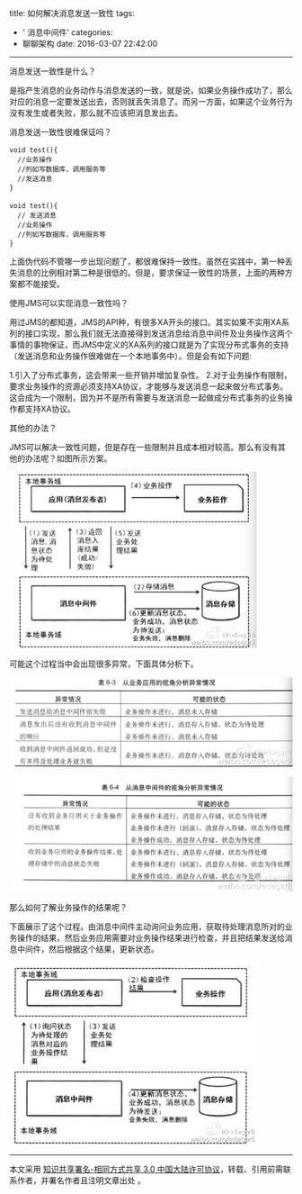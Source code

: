 title: 如何解决消息发送一致性
tags:
  - ' 消息中间件'
categories:
  - 聊聊架构
date: 2016-03-07 22:42:00
---
消息发送一致性是什么？

是指产生消息的业务动作与消息发送的一致，就是说，如果业务操作成功了，那么对应的消息一定要发送出去，否则就丢失消息了。而另一方面，如果这个业务行为没有发生或者失败，那么就不应该把消息发出去。

<!-- more -->

消息发送一致性很难保证吗？


	void test(){
      //业务操作
      //列如写数据库，调用服务等
      //发送消息
    }

    void test(){
      // 发送消息
      //业务操作
      //列如写数据库，调用服务等
    }

上面伪代码不管哪一步出现问题了，都很难保持一致性。虽然在实践中，第一种丢失消息的比例相对第二种是很低的。但是，要求保证一致性的场景，上面的两种方案都不能接受。

使用JMS可以实现消息一致性吗？

用过JMS的都知道，JMS的API种，有很多XA开头的接口。其实如果不实用XA系列的接口实现，那么我们就无法直接得到发送消息给消息中间件及业务操作这两个事情的事物保证，而JMS中定义的XA系列的接口就是为了实现分布式事务的支持（发送消息和业务操作很难做在一个本地事务中）。但是会有如下问题:

1.引入了分布式事务，这会带来一些开销并增加复杂性。
2.对于业务操作有限制，要求业务操作的资源必须支持XA协议，才能够与发送消息一起来做分布式事务。这会成为一个限制，因为并不是所有需要与发送消息一起做成分布式事务的业务操作都支持XA协议。


其他的办法？

JMS可以解决一致性问题，但是存在一些限制并且成本相对较高。那么有没有其他的办法呢？如图所示方案。

![](/images/pasted-8.png)


可能这个过程当中会出现很多异常，下面具体分析下。

![](/images/pasted-9.png)


![](/images/pasted-10.png)


那么如何了解业务操作的结果呢？

下面展示了这个过程。由消息中间件主动询问业务应用，获取待处理消息所对的业务操作的结果，然后业务应用需要对业务操作结果进行检查，并且把结果发送给消息中间件，然后根据这个结果，更新状态。


![](/images/pasted-11.png)

-------

本文采用 <a href='http://creativecommons.org/licenses/by-sa/3.0/cn/'>知识共享署名-相同方式共享 3.0 中国大陆许可协议</a>，转载、引用前需联系作者，并署名作者且注明文章出处 。
